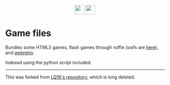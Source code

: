 <p align="center">
<a href="https://heroku.com/deploy?template=https://github.com/IDontCodee/gfiles-fork"><img height="30px" src="https://img.shields.io/badge/heroku-%23430098.svg?style=for-the-badge&logo=heroku&logoColor=white"><img></a>
<a href="https://railway.app/new/template?template=https://github.com/IDontCodee/gfiles-fork"><img height="30px" src="https://img.shields.io/badge/Railway-%234f0599.svg?style=for-the-badge&logo=railway&logoColor=white"><img></a>
</p>

# Game files

Bundles some HTML5 games, flash games through ruffle (swfs are [here](https://github.com/BinBashBanana/gstore)), and [webretro](https://github.com/BinBashBanana/webretro).

Indexed using the python script included.

---

This was forked from [LQ16's repository](https://github.com/LQ16/gfiles), which is long deleted.
